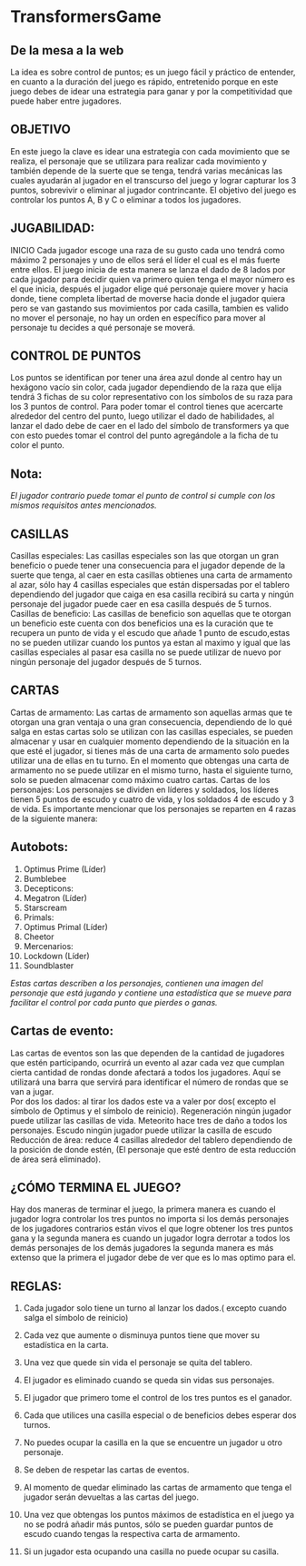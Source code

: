 # TransformersGame
## De la mesa a la web

La idea es sobre  control de puntos; es un juego fácil y práctico de entender, en cuanto a la duración del juego es rápido, entretenido porque en este juego debes de idear una estrategia para ganar y por la competitividad que puede haber entre jugadores.

## OBJETIVO 
En este juego la clave es idear una estrategia con cada movimiento que se realiza, el personaje que se utilizara para realizar cada movimiento y también depende de la suerte que se tenga,  tendrá varias mecánicas las cuales ayudarán al jugador en el transcurso del juego y lograr capturar los 3 puntos, sobrevivir o eliminar al jugador contrincante.
El objetivo del juego es controlar los puntos A, B y C o eliminar a todos los jugadores.

## JUGABILIDAD: 
INICIO
Cada jugador escoge una raza de su gusto cada uno tendrá como máximo 2 personajes   y uno de ellos será el líder el cual es el más fuerte entre ellos.  El juego inicia de esta manera se lanza el dado de 8 lados por cada jugador para decidir quien va primero quien tenga el mayor número es el que inicia, después el jugador elige qué personaje quiere mover  y hacia donde, tiene completa libertad de moverse hacia donde el jugador quiera pero se van gastando sus movimientos por cada casilla, tambien es valido no mover el personaje, no hay un orden en específico para mover al personaje tu decides a qué personaje se moverá.

## CONTROL DE PUNTOS
Los puntos se identifican por tener una área azul donde al centro hay un hexágono vacío sin color, cada jugador dependiendo de la raza que elija tendrá 3 fichas de su color representativo con los símbolos de su raza para los 3 puntos de control.
Para poder tomar el control tienes que acercarte alrededor del centro del punto, luego utilizar el dado de habilidades, al lanzar el dado debe de caer en el lado del símbolo de transformers ya que con esto puedes tomar el control del punto agregándole a la ficha de tu color el punto.

## Nota:
 _El jugador contrario puede tomar el punto de control si cumple con los mismos requisitos antes mencionados._

## CASILLAS 
Casillas especiales:
Las casillas especiales son las que otorgan un gran beneficio o puede tener una consecuencia para el jugador depende de la suerte que tenga, al caer en esta casillas obtienes una carta de armamento al azar, sólo hay 4 casillas especiales que están dispersadas por el tablero dependiendo del jugador que caiga en esa casilla recibirá su carta y ningún personaje del jugador puede caer en esa casilla después de 5 turnos.
Casillas de beneficio:
Las casillas de beneficio son aquellas que te otorgan un beneficio este cuenta con dos beneficios una es la curación que te recupera un punto de vida y el escudo que añade 1 punto de escudo,estas no se pueden utilizar cuando los puntos ya estan al maximo y igual que las casillas especiales al pasar esa casilla no se puede utilizar de nuevo por ningún personaje del jugador después de 5 turnos.

## CARTAS
Cartas de armamento:
Las cartas de armamento son aquellas armas que te otorgan una gran ventaja o una gran consecuencia, dependiendo de lo qué salga en estas cartas solo se utilizan con las casillas especiales, se pueden almacenar y usar en cualquier momento dependiendo de la situación en la que esté el jugador, si tienes más de una carta de armamento solo puedes utilizar una de ellas en tu turno. En el momento que obtengas una carta de armamento no se puede utilizar en el mismo turno, hasta el siguiente turno, solo se pueden almacenar como máximo cuatro cartas. 
Cartas de los personajes:
Los personajes se dividen en líderes y soldados, los líderes tienen 5 puntos de escudo y cuatro de vida, y los soldados 4 de escudo y 3 de vida.
Es importante mencionar que los personajes se reparten en 4 razas de la siguiente manera: 

## Autobots:
1. Optimus Prime (Líder)
2. Bumblebee 
3. Decepticons:
4. Megatron (Líder)
5. Starscream
6. Primals:
7. Optimus Primal (Líder)
8. Cheetor
9. Mercenarios: 
10. Lockdown (Líder)
11. Soundblaster

_Estas cartas describen a los personajes, contienen una imagen del personaje que está jugando y contiene una estadística que se mueve para facilitar el control por cada punto que pierdes o ganas._

## Cartas de evento:
Las cartas de eventos son las que dependen de la cantidad de jugadores que estén participando, ocurrirá un evento al azar cada vez que cumplan cierta cantidad de rondas donde afectará a todos los jugadores. Aquí se utilizará una barra que servirá para identificar el número de rondas que se van a jugar.  
Por dos los dados: al tirar los dados este va a valer por dos( excepto el símbolo de Optimus y el símbolo de reinicio).
Regeneración ningún jugador puede utilizar las casillas de vida.
Meteorito hace tres de daño a todos los personajes.
Escudo ningún jugador puede utilizar la casilla de escudo
Reducción de área: reduce 4 casillas alrededor del tablero dependiendo de la posición de donde estén, (El personaje que esté dentro de esta reducción de área será eliminado).

## ¿CÓMO TERMINA EL JUEGO?
Hay dos maneras de terminar el juego, la primera manera es cuando el jugador logra controlar los tres puntos no importa si los demás personajes de los jugadores contrarios están vivos el que logre obtener los tres puntos gana y la segunda manera es cuando un jugador logra derrotar a todos los demás personajes de los demás jugadores la segunda manera es más extenso que la primera el jugador debe de ver que es lo mas optimo para el. 

## REGLAS:
1. Cada jugador solo tiene un turno al lanzar los dados.( excepto cuando salga el símbolo de reinicio)

2.  Cada vez que aumente o disminuya puntos tiene que mover su estadística en la carta.

3.  Una vez que quede sin vida el personaje se quita del tablero.

4. El jugador es eliminado cuando se queda sin vidas sus personajes.

5. El jugador que primero  tome el control de los tres puntos es el ganador.

6. Cada que utilices una casilla especial o de beneficios debes esperar dos turnos.

7. No puedes ocupar la casilla en la que se encuentre un jugador u otro personaje.

8. Se deben de respetar las cartas de eventos.

9. Al momento de quedar eliminado las cartas de armamento que tenga el jugador serán devueltas a las cartas del juego.

10. Una vez que obtengas los puntos máximos de estadística en el juego ya no se podrá añadir más puntos, sólo se pueden guardar puntos de escudo cuando tengas la respectiva carta de armamento.

11. Si un jugador esta ocupando una casilla no puede ocupar su casilla.
